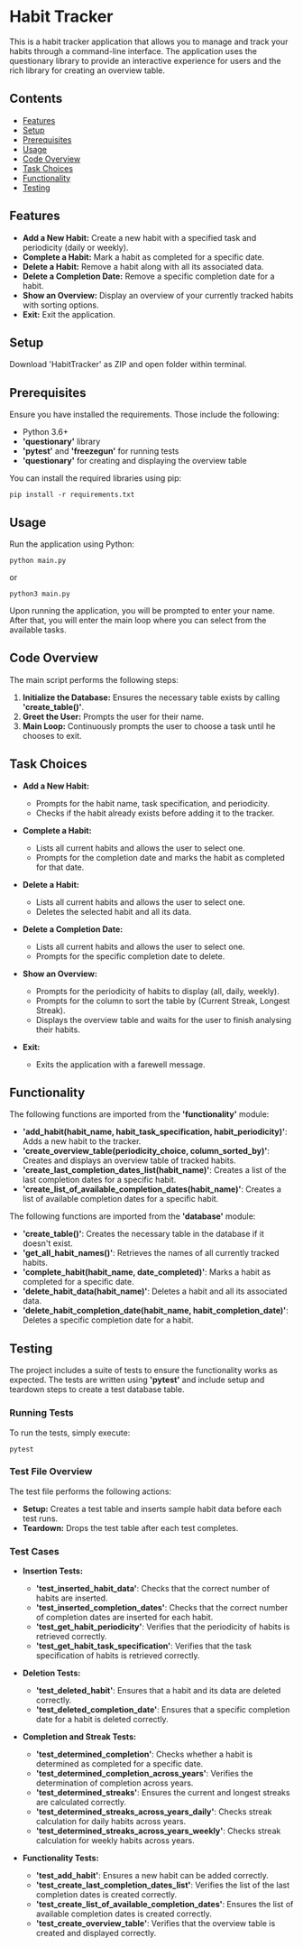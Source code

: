 # Habit Tracker

This is a habit tracker application that allows you to manage and track your habits through a command-line interface. 
The application uses the questionary library to provide an interactive experience for users and the rich library for creating an overview table.

## Contents

- [Features](#features)
- [Setup](#setup)
- [Prerequisites](#prerequisites)
- [Usage](#usage)
- [Code Overview](#code-overview)
- [Task Choices](#task-choices)
- [Functionality](#functionality)
- [Testing](#testing)

## Features

- **Add a New Habit:** Create a new habit with a specified task and periodicity (daily or weekly).
- **Complete a Habit:** Mark a habit as completed for a specific date.
- **Delete a Habit:** Remove a habit along with all its associated data.
- **Delete a Completion Date:** Remove a specific completion date for a habit.
- **Show an Overview:** Display an overview of your currently tracked habits with sorting options.
- **Exit:** Exit the application.

## Setup

Download 'HabitTracker' as ZIP and open folder within terminal.

## Prerequisites

Ensure you have installed the requirements. Those include the following:

- Python 3.6+
- **'questionary'** library
- **'pytest'** and **'freezegun'** for running tests
- **'questionary'** for creating and displaying the overview table

You can install the required libraries using pip:

```console
pip install -r requirements.txt
```

## Usage

Run the application using Python:

```console
python main.py
```

or

```console
python3 main.py
```

Upon running the application, you will be prompted to enter your name. After that, you will enter the main loop where you can select from the available tasks.

## Code Overview

The main script performs the following steps:

1. **Initialize the Database:** Ensures the necessary table exists by calling **'create_table()'**.
2. **Greet the User:** Prompts the user for their name.
3. **Main Loop:** Continuously prompts the user to choose a task until he chooses to exit.

## Task Choices

- **Add a New Habit:**
  - Prompts for the habit name, task specification, and periodicity.
  - Checks if the habit already exists before adding it to the tracker.
 
- **Complete a Habit:**
  - Lists all current habits and allows the user to select one.
  - Prompts for the completion date and marks the habit as completed for that date.
 
- **Delete a Habit:**
  - Lists all current habits and allows the user to select one.
  - Deletes the selected habit and all its data.
 
- **Delete a Completion Date:**
  - Lists all current habits and allows the user to select one.
  - Prompts for the specific completion date to delete.
 
- **Show an Overview:**
  - Prompts for the periodicity of habits to display (all, daily, weekly).
  - Prompts for the column to sort the table by (Current Streak, Longest Streak).
  - Displays the overview table and waits for the user to finish analysing their habits.
 
- **Exit:**
  - Exits the application with a farewell message.
 
## Functionality

The following functions are imported from the **'functionality'** module:

- **'add_habit(habit_name, habit_task_specification, habit_periodicity)'**: Adds a new habit to the tracker.
- **'create_overview_table(periodicity_choice, column_sorted_by)'**: Creates and displays an overview table of tracked habits.
- **'create_last_completion_dates_list(habit_name)'**: Creates a list of the last completion dates for a specific habit.
- **'create_list_of_available_completion_dates(habit_name)'**: Creates a list of available completion dates for a specific habit.

The following functions are imported from the **'database'** module:

- **'create_table()'**: Creates the necessary table in the database if it doesn't exist.
- **'get_all_habit_names()'**: Retrieves the names of all currently tracked habits.
- **'complete_habit(habit_name, date_completed)'**: Marks a habit as completed for a specific date.
- **'delete_habit_data(habit_name)'**: Deletes a habit and all its associated data.
- **'delete_habit_completion_date(habit_name, habit_completion_date)'**: Deletes a specific completion date for a habit.

## Testing

The project includes a suite of tests to ensure the functionality works as expected. The tests are written using **'pytest'** and include setup and teardown steps to create a test database table.

### Running Tests

To run the tests, simply execute:

```console
pytest
```

### Test File Overview

The test file performs the following actions:

- **Setup:** Creates a test table and inserts sample habit data before each test runs.
- **Teardown:** Drops the test table after each test completes.

### Test Cases

- **Insertion Tests:**
  - **'test_inserted_habit_data'**: Checks that the correct number of habits are inserted.
  - **'test_inserted_completion_dates'**: Checks that the correct number of completion dates are inserted for each habit.
  - **'test_get_habit_periodicity'**: Verifies that the periodicity of habits is retrieved correctly.
  - **'test_get_habit_task_specification'**: Verifies that the task specification of habits is retrieved correctly.
 
- **Deletion Tests:**
  - **'test_deleted_habit'**: Ensures that a habit and its data are deleted correctly.
  - **'test_deleted_completion_date'**: Ensures that a specific completion date for a habit is deleted correctly.
 
- **Completion and Streak Tests:**
  - **'test_determined_completion'**: Checks whether a habit is determined as completed for a specific date.
  - **'test_determined_completion_across_years'**: Verifies the determination of completion across years.
  - **'test_determined_streaks'**: Ensures the current and longest streaks are calculated correctly.
  - **'test_determined_streaks_across_years_daily'**: Checks streak calculation for daily habits across years.
  - **'test_determined_streaks_across_years_weekly'**: Checks streak calculation for weekly habits across years.
 
- **Functionality Tests:**
  - **'test_add_habit'**: Ensures a new habit can be added correctly.
  - **'test_create_last_completion_dates_list'**: Verifies the list of the last completion dates is created correctly.
  - **'test_create_list_of_available_completion_dates'**: Ensures the list of available completion dates is created correctly.
  - **'test_create_overview_table'**: Verifies that the overview table is created and displayed correctly.
